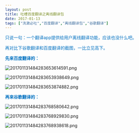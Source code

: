 ```yaml
---
layout: post
title: 吐槽百度翻译之离线翻译包
date: 2017-01-13
tags: ["洗漱必吐","百度翻译","离线翻译包","谷歌翻译"]
---
```


<!-- build time:Sat Jun 23 2018 12:05:16 GMT+0800 (中国标准时间) -->

<span style="color:#0070c0">只说一句：一个翻译app提供给用户离线翻译功能，应该也没什么吧。</span>

<span style="color:#0070c0">再对比下谷歌翻译和百度翻译的截图，一比立见高下。</span>

**<span style="color:#0070c0">先来百度翻译的：</span>**

![](http://image.bmqy.net/uploads/2017/13/201701131484283653614591.png "201701131484283653614591.png")

![](http://image.bmqy.net/uploads/2017/13/201701131484283653938649.png "201701131484283653938649.png")

![](http://image.bmqy.net/uploads/2017/13/201701131484283653874882.png "201701131484283653874882.png")

<span style="color:#0070c0">**再来谷歌翻译的：**</span>

![](http://image.bmqy.net/uploads/2017/13/201701131484283768580642.png "201701131484283768580642.png")

![](http://image.bmqy.net/uploads/2017/13/201701131484283768929830.png "201701131484283768929830.png")

![](http://image.bmqy.net/uploads/2017/13/201701131484283768938618.png "201701131484283768938618.png")
<!-- rebuild by neat -->